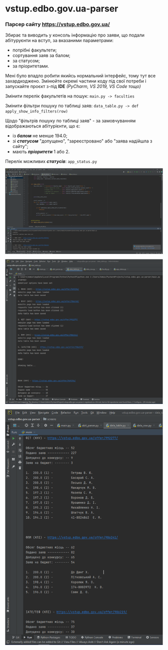 # vstup.edbo.gov.ua-parser
### Парсер сайту https://vstup.edbo.gov.ua/

Збирає та виводить у консоль інформацію про заяви, що подали абітуруєнти на вступ, за вказаними параметрами:
- потрібні факультети;
- сортування заяв за балом;
- за статусом;
- за пріоритетами.


Мені було впадло робити якийсь нормальний інтерфейс, тому тут все захардкоджено.
Змінюйте окремі частини коду під свої потреби і запускайте проєкт з-під __IDE__ _(PyCharm, VS 2019, VS Code тощо)_


Змінити перелік факультетів на пошук:    ```main.py -> faculties```

Змінити фільтри пошуку по таблиці заяв:  ```data_table.py -> def apply_show_info_filters(row)```


Щодо "фільтрів пошуку по таблиці заяв" - за замовчуванням відображаються абітурієнти, що є:
- із __*балом*__ не менше 194.0;
- зі __*статусом*__ "допущено", "зареєстровано" або "заява надійшла з сайту";
- мають __*пріоритети*__ 1 або 2.

Перелік можливих __*статусів*__: ```app_status.py```


![ScreenShot](screens/3.PNG)

![ScreenShot](screens/1.PNG)

![ScreenShot](screens/2.PNG)
